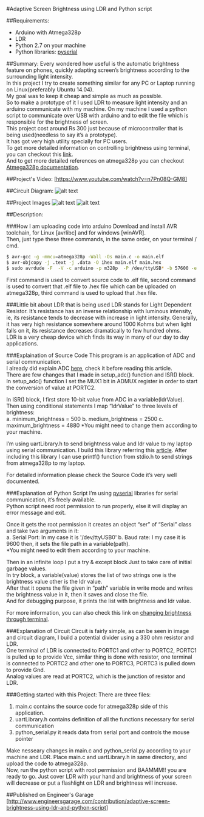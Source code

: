#Adaptive Screen Brightness using LDR and Python script

##Requirements:
* Arduino with Atmega328p
* LDR
* Python 2.7 on your machine
* Python libraries: [pyserial]


##Summary:
Every wondered how useful is the automatic brightness feature on phones, quickly adapting screen’s brightness according to the surrounding light intensity.<br>
In this project I try to create something similar for any PC or Laptop running on Linux(preferably Ubuntu 14.04).<br>
My goal was to keep it cheap and simple as much as possible.<br>
So to make a prototype of it I used LDR to measure light intensity and an arduino communicate with my machine. On my machine I used a python script  to communicate over USB with arduino and to edit the file which is responsible for the brightness of screen.<br>
This project cost around Rs 300 just because of microcontroller that is being used(needless to say it’s a prototype).<br>
It has got very high utility specially for PC users.<br>
To get more detailed information on controlling brightness using terminal, you can checkout this [link].<br>
And to get more detailed references on atmega328p you can checkout [Atmega328p documentation].<br>


##Project's Video:
[https://www.youtube.com/watch?v=n7Pn08Q-GM8]

##Circuit Diagram:
![alt text][circuit diagram]


##Project Images
![alt text][Image_1]
![alt text][Image_2]


##Description:

###How I am uploading code into arduino
Download and install AVR toolchain, for Linux [avr­libc] and for windows [winAVR].<br>
Then, just type these three commands, in the same order, on your terminal / cmd.

```sh
$ avr-gcc -g -mmcu=atmega328p -Wall -Os main.c -o main.elf
$ avr-objcopy -j .text -j .data -O ihex main.elf main.hex
$ sudo avrdude -F  -V -c arduino -p m328p  -P /dev/ttyUSB* -b 57600 -e -U flash:w:main.hex
```

First command is used to convert source code to .elf file, second command is used to convert that .elf file to .hex file which can be uploaded on atmega328p, third command is used to upload that .hex file.


###Little bit about LDR that is being used
LDR stands for Light Dependent Resistor. It’s resistance has an inverse relationship with luminous intensity, ie, its resistance tends to decrease with increase in light intensity. Generally, it has very high resistance somewhere around 1000 Kohms but when light falls on it, its resistance decreases dramatically to few hundred ohms.<br>
LDR is a very cheap device which finds its way in many of our day to day applications.<br>

###Explaination of Source Code
This program is an application of ADC and serial communication.<br>
I already did explain ADC [here], check it before reading this article.<br>
There are few changes that I made in setup_adc() function and ISR() block.<br>
In setup_adc() function I set the MUX1 bit in ADMUX register in order to start the conversion of value at PORTC2.<br>

In ISR() block, I first store 10-bit value from ADC in a variable(ldrValue). Then using conditional statements I map “ldrValue” to three levels of brightness:<br>
a. minimum_brightness = 500
b. medium_brightness = 2500
c. maximum_brightness = 4880
*You might need to change them according to your machine.<br>

I’m using uartLibrary.h to send brightness value and ldr value to my laptop using serial communication. I build this library referring this [article]. After including this library I can use printf() function from stdio.h to send strings from atmega328p to my laptop.<br>

For detailed information please check the Source Code it’s very well documented.<br>


###Explanation of Python Script
I’m using [pyserial]  libraries for serial communication, it’s freely available.<br>
Python script need root permission to run properly, else it will display an error message and exit.<br>

Once it gets the root permission it creates an object “ser” of “Serial” class and take two arguments in it:<br>
a. Serial Port: In my case it is '/dev/ttyUSB0'
b. Baud rate: I my case it is 9600
then, it sets the file path in a variable(path).<br>
*You might need to edit them according to your machine.<br>

Then in an infinite loop I put a try & except block Just to take care of initial garbage values.<br>
In try block, a variable(value) stores the list of two strings one is the brightness value other is the ldr value.<br>
After that it opens the file given in “path” variable in write mode and writes the brightness value in it, then it saves and close the file.<br>
And for debugging purpose, it prints the list with brightness and ldr value.<br>

For more information, you can also check this link on [changing brightness through terminal].<br>


###Explanation of Circuit
Circuit is fairly simple, as can be seen in image and circuit diagram, I build a potential divider using a 330 ohm resistor and LDR.<br>
One terminal of LDR is connected to PORTC1 and other to PORTC2, PORTC1 is pulled up to provide Vcc, similar thing is done with resistor, one terminal is connected to PORTC2 and other one to PORTC3, PORTC3 is pulled down to provide Gnd.<br>
Analog values are read at PORTC2, which is the junction of resistor and LDR.<br>


###Getting started with this Project:
There are three files:
1. main.c contains the source code for atmega328p side of this application.
2. uartLibrary.h contains definition of all the functions necessary for serial communication
3. python_serial.py it reads data from serial port and controls the mouse pointer

Make nesseary changes in main.c and python_serial.py according to your machine and LDR.
Place main.c and uartLibrary.h in same directory, and upload the code to atmega328p.<br>
Now, run the python script with root permission and BAAMMM!! you are ready to go. Just cover LDR with your hand and brightness of your screen will decrease or put a flashlight on LDR and brightness will increase.<br>


##Published on Engineer's Garage
[http://www.engineersgarage.com/contribution/adaptive-screen-brightness-using-ldr-and-python-script]


[pyserial]: http://pyserial.sourceforge.net/
[link]: http://askubuntu.com/questions/56155/how-can-i-change-brightness-through-terminal
[Atmega328p documentation]: http://www.atmel.com/Images/doc8161.pdf

[https://www.youtube.com/watch?v=n7Pn08Q-GM8]: https://www.youtube.com/watch?v=n7Pn08Q-GM8

[circuit diagram]:  https://github.com/varun13169/Engineers_Garage/blob/master/Adaptive%20Screen%20Brightness%20using%20LDR%20and%20Python%20Script/cicuit%20diagram.jpg
[Image_1]:  https://github.com/varun13169/Engineers_Garage/blob/master/Adaptive%20Screen%20Brightness%20using%20LDR%20and%20Python%20Script/Project_image001.jpg
[Image_2]:  https://github.com/varun13169/Engineers_Garage/blob/master/Adaptive%20Screen%20Brightness%20using%20LDR%20and%20Python%20Script/Project_image002.jpg


[here]: https://github.com/varun13169/Engineers_Garage/tree/master/ADC%20in%20Atmega328p
[article]: http://www.appelsiini.net/2011/simple-usart-with-avr-libc
[changing brightness through terminal]: http://askubuntu.com/questions/56155/how-can-i-change-brightness-through-terminal
[http://www.engineersgarage.com/contribution/adaptive-screen-brightness-using-ldr-and-python-script]: http://www.engineersgarage.com/contribution/adaptive-screen-brightness-using-ldr-and-python-script














